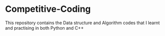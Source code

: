 # Competitive-Coding
This repository contains the Data structure and Algorithm codes that I learnt and practising in both Python and C++

